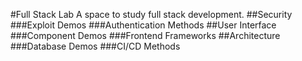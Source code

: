 #Full Stack Lab
A space to study full stack development.
##Security
###Exploit Demos
###Authentication Methods
##User Interface
###Component Demos
###Frontend Frameworks
##Architecture
###Database Demos
###CI/CD Methods